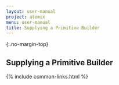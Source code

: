 ```yaml
---
layout: user-manual
project: atomix
menu: user-manual
title: Supplying a Primitive Builder
---
```


{:.no-margin-top}

## Supplying a Primitive Builder

{% include common-links.html %}
